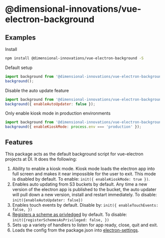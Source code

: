 # @dimensional-innovations/vue-electron-background

## Examples

Install
```bash
npm install @dimensional-innovations/vue-electron-background -S
```

Default setup
```javascript
import background from '@dimensional-innovations/vue-electron-background';
background();
```

Disable the auto update feature
```javascript
import background from '@dimensional-innovations/vue-electron-background';
background({ enableAutoUpdater: false });
```

Only enable kiosk mode in production environments
```javascript
import background from '@dimensional-innovations/vue-electron-background';
background({ enableKioskMode: process.env === 'production' });
```


## Features
This package acts as the default background script for vue-electron projects at DI. It does the following:

1. Ability to enable a kiosk mode. Kiosk mode loads the electron app into full screen and makes it near impossible for the user to exit. This mode is disabled by default. To enable: `init({ enableKioskMode: true })`. 
1. Enables auto updating from S3 buckets by default. Any time a new version of the electron app is published to the bucket, the auto updater will pull down a new version, install and restart immediately. To disable: `init({enableAutoUpdater: false})`
1. Enables touch events by default. Disable by: `init({ enableTouchEvents: false, })`
1. [Registers a scheme as privledged](https://www.electronjs.org/docs/api/protocol#protocolregisterschemesasprivilegedcustomschemes) by default. To disable: `init({registerSchemesAsPrivileged: false, })`
1. Sets up a variety of handlers to listen for app ready, close, quit and exit.
1. Loads the config from the package.json into [electron-settings](https://electron-settings.js.org/).